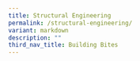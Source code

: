 ```yaml
---
title: Structural Engineering
permalink: /structural-engineering/
variant: markdown
description: ""
third_nav_title: Building Bites
---
```

